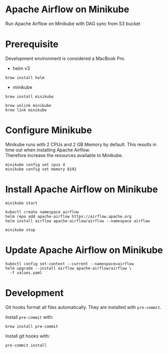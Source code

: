 # Apache Airflow on Minikube
Run Apache Airflow on Minikube with DAG sync from S3 bucket

# Prerequisite
Development environment is considered a MacBook Pro.

- helm v3
```shell
brew install helm
```
- minikube
```shell
brew install minikube

brew unlink minikube
brew link minikube
```

# Configure Minikube
Minikube runs with 2 CPUs and 2 GB Memory by default. This results in time out when installing Apache Airflow. \
Therefore increase the resources available to Minikube.
```shell
minikube config set cpus 4
minikube config set memory 8192
```

# Install Apache Airflow on Minikube
```shell
minikube start

kubectl create namespace airflow
helm repo add apache-airflow https://airflow.apache.org
helm install airflow apache-airflow/airflow --namespace airflow

minikube stop
```

# Update Apache Airflow on Minikube
```shell
kubectl config set-context --current --namespace=airflow
helm upgrade --install airflow apache-airflow/airflow \
  -f values.yaml
```

# Development
Git hooks format all files automatically. They are installed with `pre-commit`.

Install `pre-commit` with:
```shell
brew install pre-commit
```

Install git hooks with:
```shell
pre-commit install
```
